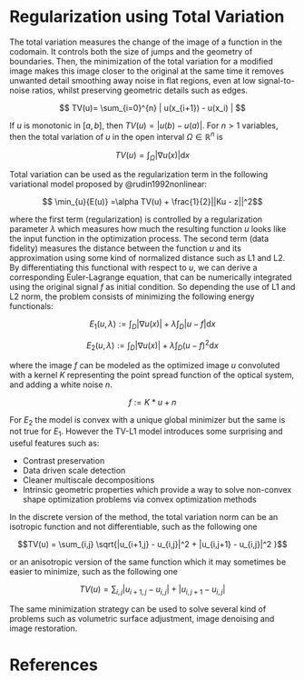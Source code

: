 # Regularization using Total Variation

The total variation measures the change of the image of a function in the codomain. It controls both the size of jumps and the geometry of boundaries. Then,  the minimization of the total variation for a modified image makes this image closer to the original at the same time it removes unwanted detail smoothing away noise in flat regions, even at low signal-to-noise ratios,  whilst preserving geometric details such as edges.

$$ TV(u)= \sum_{i=0}^{n} | u(x_{i+1}) - u(x_i) | $$

If $u$ is monotonic in $[a,b]$, then $TV(u) = |u(b) - u(a)|$. For $n > 1$ variables, then the total variation of $u$ in the open interval $\Omega \in \mathbb{R}^n$ is

$$ TV(u)= \int_\Omega |\nabla u(x)| \mathrm{d}x $$

Total variation can be used as the regularization term in the following variational model proposed by @rudin1992nonlinear:

$$ \min_{u}{E(u)} =\alpha TV(u) + \frac{1}{2}||Ku - z||^2$$

where the first term (regularization) is controlled by a regularization parameter $\lambda$ which measures how much the resulting function $u$ looks like the input function in the optimization process. The second term (data fidelity) measures the distance between the function $u$ and its approximation using some kind of normalized distance such as L1 and L2. By differentiating this functional with respect to $u$, we can derive a corresponding Euler-Lagrange equation, that can be numerically integrated using the original signal $f$ as initial condition. So depending the use of L1 and L2 norm, the problem consists of minimizing the following energy functionals:

$$E_1(u, \lambda) := \int_D |\nabla u(x)| + \lambda \int_D |u-f| \mathrm{d}x$$

$$E_2(u, \lambda) := \int_D |\nabla u(x)| + \lambda \int_D (u-f)^2 \mathrm{d}x$$

where the image $f$ can be modeled as the optimized image $u$ convoluted with a kernel $K$ representing the point spread function of the optical system, and adding a white noise $n$.

$$f := K * u + n$$

For $E_2$ the model is convex with a unique global minimizer but the same is not true for $E_1$. However the TV-L1 model introduces some surprising and useful features such as:

 - Contrast preservation
 - Data driven scale detection
 - Cleaner multiscale decompositions
 - Intrinsic geometric properties which provide a way to solve non-convex shape optimization problems via convex optimization methods

In the discrete version of the method, the total variation norm can be an isotropic function and not differentiable, such as the following one

$$TV(u) = \sum_{i,j} \sqrt{|u_{i+1,j} - u_{i,j}|^2 + |u_{i,j+1} - u_{i,j}|^2 }$$

or an anisotropic version of the same function which it may sometimes be easier to minimize, such as the following one

$$TV(u) = \sum_{i,j} |u_{i+1,j} - u_{i,j}| + |u_{i,j+1} - u_{i,j}| $$

The same minimization strategy can be used to solve several kind of problems such as volumetric surface adjustment, image denoising and image restoration.

# References
